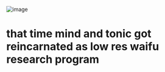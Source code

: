 ![image](https://github.com/SYSTEMS-OPERATOR/T.T.M.A.T.G.R.A.L.R.W.R.P/assets/18212928/474e9371-82d7-412d-82f7-2cbf14c1a406)

# that time mind and tonic got reincarnated as low res waifu research program
